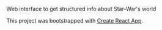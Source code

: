 Web interface to get structured info about Star-War's world

This project was bootstrapped with [Create React App](https://github.com/facebookincubator/create-react-app).

